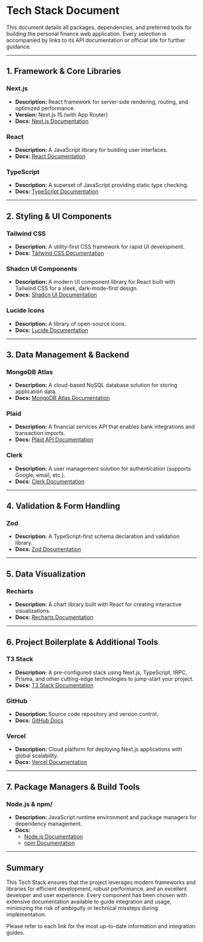 # Tech Stack Document

This document details all packages, dependencies, and preferred tools for building the personal finance web application. Every selection is accompanied by links to its API documentation or official site for further guidance.

---

## 1. Framework & Core Libraries

### Next.js

- **Description:** React framework for server-side rendering, routing, and optimized performance.
- **Version:** Next.js 15 (with App Router)
- **Docs:** [Next.js Documentation](https://nextjs.org/docs)

### React

- **Description:** A JavaScript library for building user interfaces.
- **Docs:** [React Documentation](https://reactjs.org/docs/getting-started.html)

### TypeScript

- **Description:** A superset of JavaScript providing static type checking.
- **Docs:** [TypeScript Documentation](https://www.typescriptlang.org/docs)

---

## 2. Styling & UI Components

### Tailwind CSS

- **Description:** A utility-first CSS framework for rapid UI development.
- **Docs:** [Tailwind CSS Documentation](https://tailwindcss.com/docs)

### Shadcn UI Components

- **Description:** A modern UI component library for React built with Tailwind CSS for a sleek, dark-mode-first design.
- **Docs:** [Shadcn UI Documentation](https://ui.shadcn.com/docs)

### Lucide Icons

- **Description:** A library of open-source icons.
- **Docs:** [Lucide Documentation](https://lucide.dev)

---

## 3. Data Management & Backend

### MongoDB Atlas

- **Description:** A cloud-based NoSQL database solution for storing application data.
- **Docs:** [MongoDB Atlas Documentation](https://www.mongodb.com/docs/atlas)

### Plaid

- **Description:** A financial services API that enables bank integrations and transaction imports.
- **Docs:** [Plaid API Documentation](https://plaid.com/docs/)

### Clerk

- **Description:** A user management solution for authentication (supports Google, email, etc.).
- **Docs:** [Clerk Documentation](https://clerk.com/docs)

---

## 4. Validation & Form Handling

### Zod

- **Description:** A TypeScript-first schema declaration and validation library.
- **Docs:** [Zod Documentation](https://zod.dev)

---

## 5. Data Visualization

### Recharts

- **Description:** A chart library built with React for creating interactive visualizations.
- **Docs:** [Recharts Documentation](https://recharts.org/en-US/api)

---

## 6. Project Boilerplate & Additional Tools

### T3 Stack

- **Description:** A pre-configured stack using Next.js, TypeScript, tRPC, Prisma, and other cutting-edge technologies to jump-start your project.
- **Docs:** [T3 Stack Documentation](https://create.t3.gg/en/introduction)

### GitHub

- **Description:** Source code repository and version control.
- **Docs:** [GitHub Docs](https://docs.github.com/en)

### Vercel

- **Description:** Cloud platform for deploying Next.js applications with global scalability.
- **Docs:** [Vercel Documentation](https://vercel.com/docs)

---

## 7. Package Managers & Build Tools

### Node.js & npm/

- **Description:** JavaScript runtime environment and package managers for dependency management.
- **Docs:**
    - [Node.js Documentation](https://nodejs.org/en/docs)
    - [npm Documentation](https://docs.npmjs.com/)

---

## Summary

This Tech Stack ensures that the project leverages modern frameworks and libraries for efficient development, robust performance, and an excellent developer and user experience. Every component has been chosen with extensive documentation available to guide integration and usage, minimizing the risk of ambiguity or technical missteps during implementation.

Please refer to each link for the most up-to-date information and integration guides.
